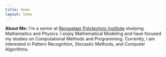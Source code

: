```yaml
---
title: Home
layout: home
---
```

__About Me:__ I'm a senior at [Rensselaer Polytechnic Institute](http://www.rpi.edu) studying Mathematics and Physics. I enjoy Mathematical Modeling and have focused my studies on Computational Methods and Programming. Currently, I am interested in Pattern Recognition, Stocastic Methods, and Computer Algorithms.
